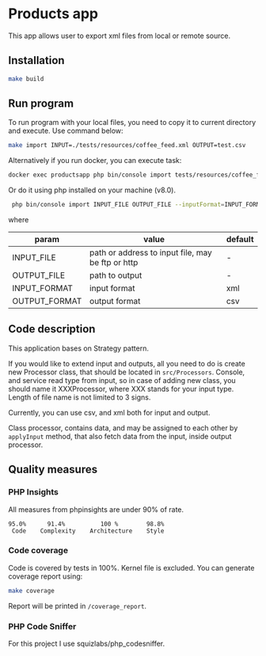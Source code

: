 # Products app

This app allows user to export xml files from local or remote source.

## Installation

```bash
make build
```

## Run program

To run program with your local files, you need to copy it to current directory and execute. Use command below:

```bash
make import INPUT=./tests/resources/coffee_feed.xml OUTPUT=test.csv
```

Alternatively if you run docker, you can execute task:

```bash
docker exec productsapp php bin/console import tests/resources/coffee_feed.xml output.csv
```

Or do it using php installed on your machine (v8.0).

```bash
 php bin/console import INPUT_FILE OUTPUT_FILE --inputFormat=INPUT_FORMAT --outputFormat=OUTPUT_FORMAT
```

where

| param          | value                                                | default |
| ---            | ---                                                  | ---     |
| INPUT_FILE     | path or address to input file, may be ftp or http    | -       |
| OUTPUT_FILE    | path to output                                       | -       |
| INPUT_FORMAT   | input format                                         | xml     |
| OUTPUT_FORMAT  | output format                                        | csv     |

## Code description

This application bases on Strategy pattern.

If you would like to extend input and outputs, all you need to do is create new Processor class, that should be located
in `src/Processors`. Console, and service read type from input, so in case of adding new class, you should name it
XXXProcessor, where XXX stands for your input type. Length of file name is not limited to 3 signs.

Currently, you can use csv, and xml both for input and output.

Class processor, contains data, and may be assigned to each other by `applyInput` method, that also fetch data from the
input, inside output processor.

## Quality measures

### PHP Insights

All measures from phpinsights are under 90% of rate.

    95.0%      91.4%          100 %        98.8%
     Code    Complexity    Architecture    Style

### Code coverage

Code is covered by tests in 100%. Kernel file is excluded. You can generate coverage report using:

```bash
make coverage
```

Report will be printed in `/coverage_report`.

### PHP Code Sniffer

For this project I use squizlabs/php_codesniffer.